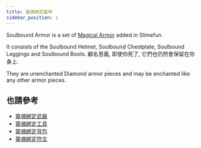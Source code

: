 ```yaml
---
title: 靈魂綁定盔甲
sidebar_position: 1
---
```


Soulbound Armor is a set of [Magical Armor](Magical-Armor) added in Slimefun.

It consists of the Soulbound Helmet, Soulbound Chestplate, Soulbound Leggings and Soulbound Boots. 顧名思義, 即使你死了, 它們也仍然會保留在你身上.

They are unenchanted Diamond armor pieces and may be enchanted like any other armor pieces.

## 也請參考

* [靈魂綁定武器](Soulbound-Weapons)
* [靈魂綁定工具](Soulbound-Tools)
* [靈魂綁定背包](Soulbound-Backpack)
* [靈魂綁定符文](Soulbound-Rune)
